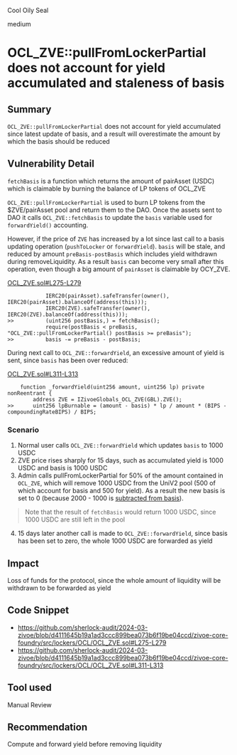 Cool Oily Seal

medium

# OCL_ZVE::pullFromLockerPartial does not account for yield accumulated and staleness of basis

## Summary

`OCL_ZVE::pullFromLockerPartial` does not account for yield accumulated since latest update of basis, and a result will overestimate the amount by which the basis should be reduced

## Vulnerability Detail

`fetchBasis` is a function which returns the amount of pairAsset (USDC) which is claimable by burning the balance of LP tokens of OCL_ZVE

`OCL_ZVE::pullFromLockerPartial` is used to burn LP tokens from the $ZVE/pairAsset pool and return them to the DAO.
Once the assets sent to DAO it calls `OCL_ZVE::fetchBasis` to update the `basis` variable used for `forwardYield()` accounting.

However, if the price of `ZVE` has increased by a lot since last call to a basis updating operation (`pushToLocker` or `forwardYield`). 
`basis` will be stale, and reduced by amount `preBasis-postBasis` which includes yield withdrawn during removeLiquidity. As a result `basis` can become very small after this operation, even though a big amount of `pairAsset` is claimable by OCY_ZVE. 

[OCL_ZVE.sol#L275-L279](https://github.com/sherlock-audit/2024-03-zivoe/blob/d4111645b19a1ad3ccc899bea073b6f19be04ccd/zivoe-core-foundry/src/lockers/OCL/OCL_ZVE.sol#L275-L279)
```solidity
            IERC20(pairAsset).safeTransfer(owner(), IERC20(pairAsset).balanceOf(address(this)));
            IERC20(ZVE).safeTransfer(owner(), IERC20(ZVE).balanceOf(address(this)));
>>          (uint256 postBasis,) = fetchBasis();
            require(postBasis < preBasis, "OCL_ZVE::pullFromLockerPartial() postBasis >= preBasis");
>>          basis -= preBasis - postBasis;
```

During next call to `OCL_ZVE::forwardYield`, an excessive amount of yield is sent, since `basis` has been over reduced:

[OCL_ZVE.sol#L311-L313](https://github.com/sherlock-audit/2024-03-zivoe/blob/d4111645b19a1ad3ccc899bea073b6f19be04ccd/zivoe-core-foundry/src/lockers/OCL/OCL_ZVE.sol#L311-L313)
```solidity
    function _forwardYield(uint256 amount, uint256 lp) private nonReentrant {
        address ZVE = IZivoeGlobals_OCL_ZVE(GBL).ZVE();
>>      uint256 lpBurnable = (amount - basis) * lp / amount * (BIPS - compoundingRateBIPS) / BIPS;
```

### Scenario

1. Normal user calls `OCL_ZVE::forwardYield` which updates `basis` to 1000 USDC
2. ZVE price rises sharply for 15 days, such as accumulated yield is 1000 USDC and basis is 1000 USDC
3. Admin calls pullFromLockerPartial for 50% of the amount contained in `OCL_ZVE`, which will remove 1000 USDC from the UniV2 pool (500 of which account for basis and 500 for yield). As a result the new basis is set to 0 (because 2000 - 1000 is [subtracted from basis](https://github.com/sherlock-audit/2024-03-zivoe/blob/d4111645b19a1ad3ccc899bea073b6f19be04ccd/zivoe-core-foundry/src/lockers/OCL/OCL_ZVE.sol#L279)). 
> Note that the result of `fetchBasis` would return 1000 USDC, since 1000 USDC are still left in the pool 
4. 15 days later another call is made to `OCL_ZVE::forwardYield`, since basis has been set to zero, the whole 1000 USDC are forwarded as yield

## Impact

Loss of funds for the protocol, since the whole amount of liquidity will be withdrawn to be forwarded as yield

## Code Snippet

- https://github.com/sherlock-audit/2024-03-zivoe/blob/d4111645b19a1ad3ccc899bea073b6f19be04ccd/zivoe-core-foundry/src/lockers/OCL/OCL_ZVE.sol#L275-L279
- https://github.com/sherlock-audit/2024-03-zivoe/blob/d4111645b19a1ad3ccc899bea073b6f19be04ccd/zivoe-core-foundry/src/lockers/OCL/OCL_ZVE.sol#L311-L313

## Tool used

Manual Review

## Recommendation

Compute and forward yield before removing liquidity